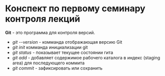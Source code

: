 # Конспект по первому семинару контроля лекций

**Git** - это программа для контроля версий.

* *git --version* - комманда отображающая версию Git
* *git init* комманда инициализации git
* *git status* -  показывает текущее состоянии гита
* *git add* - добавляет содержимое рабочего каталога в индекс (staging area)  для последующего коммита
* *git commit* - зафиксировать или сохранить